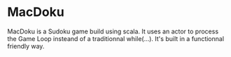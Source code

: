 # MacDoku

MacDoku is a Sudoku game build using scala.
It uses an actor to process the Game Loop insteand of a traditionnal while(...).
It's built in a functionnal friendly way.